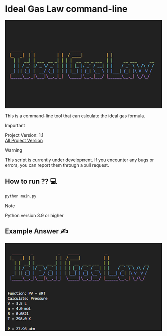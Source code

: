 # Ideal Gas Law command-line

<img src="doc/img/idealgas.jpg" />

This is a command-line tool that can calculate the ideal gas formula. 

> [!IMPORTANT]
> Project Version: 1.1\
> [All Project Version](doc/version.md)

> [!WARNING]
> This script is currently under development.
> If you encounter any bugs or errors, you can report them through a pull request.

## How to run ?? 💻
```python
python main.py
```
> [!NOTE]
> Python version 3.9 or higher

## Example Answer ✍️

<img src="doc/img/gas.png" width=550/>

